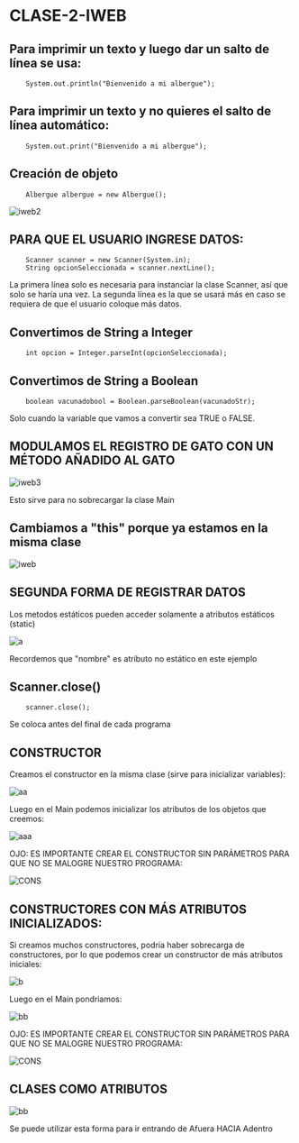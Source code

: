 # CLASE-2-IWEB

## Para imprimir un texto y luego dar un salto de línea se usa:
        System.out.println("Bienvenido a mi albergue");

## Para imprimir un texto y no quieres el salto de línea automático:
        System.out.print("Bienvenido a mi albergue");

## Creación de objeto
        Albergue albergue = new Albergue();
![iweb2](https://github.com/SergioABS0813/CLASE-2-IWEB/assets/134556600/83eb0841-b71e-4dd8-819d-837760a6fc59)

## PARA QUE EL USUARIO INGRESE DATOS:
        Scanner scanner = new Scanner(System.in);
        String opcionSeleccionada = scanner.nextLine();
La primera línea solo es necesaria para instanciar la clase Scanner, así que solo se haría una vez. La segunda línea es la que se usará más en caso se requiera de que el usuario coloque más datos.
## Convertimos de String a Integer
        int opcion = Integer.parseInt(opcionSeleccionada);

## Convertimos de String a Boolean
        boolean vacunadobool = Boolean.parseBoolean(vacunadoStr);
        
Solo cuando la variable que vamos a convertir sea TRUE o FALSE.

## MODULAMOS EL REGISTRO DE GATO CON UN MÉTODO AÑADIDO AL GATO

![iweb3](https://github.com/SergioABS0813/CLASE-2-IWEB/assets/134556600/705156ba-f240-4e5e-8f5a-482b483d9a66)

Esto sirve para no sobrecargar la clase Main

## Cambiamos a "this" porque ya estamos en la misma clase
![iweb](https://github.com/SergioABS0813/CLASE-2-IWEB/assets/134556600/9b1664ae-afd6-4bf5-9fd1-435bac5def48)

## SEGUNDA FORMA DE REGISTRAR DATOS
Los metodos estáticos pueden acceder solamente a atributos estáticos (static)

![a](https://github.com/SergioABS0813/CLASE-2-IWEB/assets/134556600/9a9cb3da-7a35-4c8d-a8ed-3744852f3e23)

Recordemos que "nombre" es atributo no estático en este ejemplo

## Scanner.close()
        scanner.close();
        
Se coloca antes del final de cada programa

## CONSTRUCTOR

Creamos el constructor en la misma clase (sirve para inicializar variables):

![aa](https://github.com/SergioABS0813/CLASE-2-IWEB/assets/134556600/010fb93c-d546-4dad-962b-d2bea7735d73)

Luego en el Main podemos inicializar los atributos de los objetos que creemos:

![aaa](https://github.com/SergioABS0813/CLASE-2-IWEB/assets/134556600/a25b64ef-b723-424d-bf54-73544a8398ba)

OJO: ES IMPORTANTE CREAR EL CONSTRUCTOR SIN PARÁMETROS PARA QUE NO SE MALOGRE NUESTRO PROGRAMA:

![CONS](https://github.com/SergioABS0813/CLASE-2-IWEB/assets/134556600/734d7aae-b3f8-4c68-8291-f0b178a15490)


## CONSTRUCTORES CON MÁS ATRIBUTOS INICIALIZADOS:
Si creamos muchos constructores, podría haber sobrecarga de constructores, por lo que podemos crear un constructor de más atributos iniciales:

![b](https://github.com/SergioABS0813/CLASE-2-IWEB/assets/134556600/1bc5d6d5-c0b7-4e34-9ecd-f38294ebe649)

Luego en el Main pondriamos:

![bb](https://github.com/SergioABS0813/CLASE-2-IWEB/assets/134556600/199a3622-ac07-420d-8ed6-71eed19f17e6)

OJO: ES IMPORTANTE CREAR EL CONSTRUCTOR SIN PARÁMETROS PARA QUE NO SE MALOGRE NUESTRO PROGRAMA:

![CONS](https://github.com/SergioABS0813/CLASE-2-IWEB/assets/134556600/734d7aae-b3f8-4c68-8291-f0b178a15490)

## CLASES COMO ATRIBUTOS

![bb](https://github.com/SergioABS0813/CLASE-2-IWEB/assets/134556600/ceaa7509-c4f0-4b3d-8c8e-bedccb278dc1)

Se puede utilizar esta forma para ir entrando de Afuera HACIA Adentro



